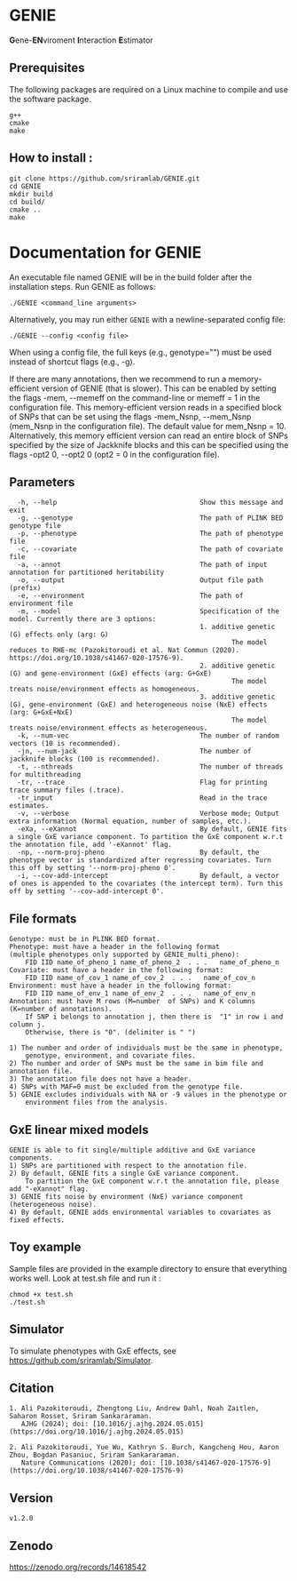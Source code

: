 # GENIE
**G**ene-**EN**viroment **I**nteraction **E**stimator

## Prerequisites
The following packages are required on a Linux machine to compile and use the software package.
```
g++
cmake
make
```

## How to install :

```
git clone https://github.com/sriramlab/GENIE.git
cd GENIE
mkdir build
cd build/
cmake ..
make
```

# Documentation for GENIE
An executable file named GENIE will be in the build folder after the installation steps. Run GENIE as follows:
 ```
 ./GENIE <command_line arguments>
```

Alternatively, you may run either ```GENIE``` with a newline-separated config file:
```
./GENIE --config <config file>
```
When using a config file, the full keys (e.g., genotype="") must be used instead of shortcut flags (e.g., -g).

If there are many annotations, then we recommend to run a memory-efficient version of GENIE (that is slower). This can be enabled by setting
the flags -mem, --memeff on the command-line or memeff = 1 in the configuration file. This memory-efficient version reads in a specified block of SNPs that can be set 
using the flags -mem_Nsnp, --mem_Nsnp (mem_Nsnp in the configuration file). The default value for mem_Nsnp = 10. 
Alternatively, this memory efficient version can read an entire block of SNPs specified by the size of Jackknife blocks and this can be specified
using the flags -opt2 0, --opt2 0 (opt2 = 0 in the configuration file).



## Parameters

```
  -h, --help                                    Show this message and exit
  -g, --genotype                                The path of PLINK BED genotype file
  -p, --phenotype                               The path of phenotype file
  -c, --covariate                               The path of covariate file
  -a, --annot                                   The path of input annotation for partitioned heritability
  -o, --output                                  Output file path (prefix)
  -e, --environment                             The path of environment file
  -m, --model                                   Specification of the model. Currently there are 3 options:
                                                1. additive genetic (G) effects only (arg: G)
                                                        The model reduces to RHE-mc (Pazokitoroudi et al. Nat Commun (2020). https://doi.org/10.1038/s41467-020-17576-9).
                                                2. additive genetic (G) and gene-environment (GxE) effects (arg: G+GxE)
                                                        The model treats noise/environment effects as homogeneous.
                                                3. additive genetic (G), gene-environment (GxE) and heterogeneous noise (NxE) effects (arg: G+GxE+NxE)
                                                        The model treats noise/environment effects as heterogeneous.
  -k, --num-vec                                 The number of random vectors (10 is recommended).
  -jn, --num-jack                               The number of jackknife blocks (100 is recommended).
  -t, --nthreads                                The number of threads for multithreading
  -tr, --trace                                  Flag for printing trace summary files (.trace).
  -tr_input                                     Read in the trace estimates.
  -v, --verbose                                 Verbose mode; Output extra information (Normal equation, number of samples, etc.).
  -eXa, --eXannot                               By default, GENIE fits a single GxE variance component. To partition the GxE component w.r.t the annotation file, add '-eXannot' flag.
  -np, --norm-proj-pheno                        By default, the phenotype vector is standardized after regressing covariates. Turn this off by setting '--norm-proj-pheno 0'.
  -i, --cov-add-intercept                       By default, a vector of ones is appended to the covariates (the intercept term). Turn this off by setting '--cov-add-intercept 0'.

```
## File formats
```
Genotype: must be in PLINK BED format.
Phenotype: must have a header in the following format 
(multiple phenotypes only supported by GENIE_multi_pheno): 
    FID IID name_of_pheno_1 name_of_pheno_2  . . .   name_of_pheno_n
Covariate: must have a header in the following format: 
    FID IID name_of_cov_1 name_of_cov_2  . . .   name_of_cov_n
Environment: must have a header in the following format: 
    FID IID name_of_env_1 name_of_env_2  . . .   name_of_env_n
Annotation: must have M rows (M=number  of SNPs) and K columns (K=number of annotations).
    If SNP i belongs to annotation j, then there is  "1" in row i and column j.
    Otherwise, there is "0". (delimiter is " ")

1) The number and order of individuals must be the same in phenotype, 
    genotype, environment, and covariate files.
2) The number and order of SNPs must be the same in bim file and annotation file.
3) The annotation file does not have a header. 
4) SNPs with MAF=0 must be excluded from the genotype file.
5) GENIE excludes individuals with NA or -9 values in the phenotype or 
    environment files from the analysis.
```

## GxE linear mixed models
```
GENIE is able to fit single/multiple additive and GxE variance components. 
1) SNPs are partitioned with respect to the annotation file.
2) By default, GENIE fits a single GxE variance component. 
    To partition the GxE component w.r.t the annotation file, please add "-eXannot" flag.
3) GENIE fits noise by environment (NxE) variance component (heterogeneous noise).
4) By default, GENIE adds environmental variables to covariates as fixed effects.
```

## Toy example 
Sample files are provided in the example directory to ensure that everything works well. 
Look at test.sh file and run it  :
```
chmod +x test.sh
./test.sh
```

## Simulator
To simulate phenotypes with GxE effects, see https://github.com/sriramlab/Simulator.

## Citation
```
1. Ali Pazokitoroudi, Zhengtong Liu, Andrew Dahl, Noah Zaitlen, Saharon Rosset, Sriram Sankararaman.
   AJHG (2024); doi: [10.1016/j.ajhg.2024.05.015](https://doi.org/10.1016/j.ajhg.2024.05.015)

2. Ali Pazokitoroudi, Yue Wu, Kathryn S. Burch, Kangcheng Hou, Aaron Zhou, Bogdan Pasaniuc, Sriram Sankararaman.
   Nature Communications (2020); doi: [10.1038/s41467-020-17576-9](https://doi.org/10.1038/s41467-020-17576-9)
```

## Version
```
v1.2.0
```

## Zenodo
https://zenodo.org/records/14618542
